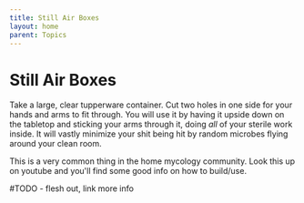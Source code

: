 ```yaml
---
title: Still Air Boxes
layout: home
parent: Topics
---
```


# Still Air Boxes

Take a large, clear tupperware container. Cut two holes in one side for your hands and arms to fit through. You will use it by having it upside down on the tabletop and sticking your arms through it, doing _all_ of your sterile work inside. It will vastly minimize your shit being hit by random microbes flying around your clean room. 

This is a very common thing in the home mycology community. Look this up on youtube and you'll find some good info on how to build/use.

#TODO - flesh out, link more info